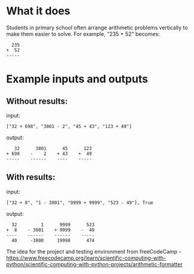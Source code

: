 # What it does

Students in primary school often arrange arithmetic problems vertically to make them easier to solve. For example, "235 + 52" becomes:

```
  235
+  52
-----
```

# Example inputs and outputs

## Without results:

input: 
```
["32 + 698", "3801 - 2", "45 + 43", "123 + 49"]
```
output:
```
   32      3801      45      123
+ 698    -    2    + 43    +  49
-----    ------    ----    -----
```
## With results:

input: 
```
["32 + 8", "1 - 3801", "9999 + 9999", "523 - 49"], True
```
output:
```
  32         1      9999      523
+  8    - 3801    + 9999    -  49
----    ------    ------    -----
  40     -3800     19998      474
```

The idea for the project and testing environment from freeCodeCamp - https://www.freecodecamp.org/learn/scientific-computing-with-python/scientific-computing-with-python-projects/arithmetic-formatter